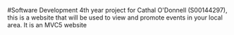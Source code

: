 #Software Development 4th year project for Cathal O'Donnell (S00144297), this is a website that will be used to view and promote events in your local area.
It is an MVC5 website